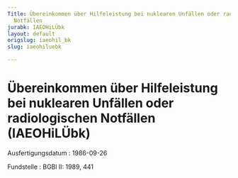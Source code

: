 ```yaml
---
Title: Übereinkommen über Hilfeleistung bei nuklearen Unfällen oder radiologischen
  Notfällen
jurabk: IAEOHiLÜbk
layout: default
origslug: iaeohil_bk
slug: iaeohiluebk

---
```


# Übereinkommen über Hilfeleistung bei nuklearen Unfällen oder radiologischen Notfällen (IAEOHiLÜbk)

Ausfertigungsdatum
:   1986-09-26

Fundstelle
:   BGBl II: 1989, 441


